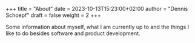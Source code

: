 +++
title = "About"
date = 2023-10-13T15:23:00+02:00
author = "Dennis Schoepf"
draft = false
weight = 2
+++

Some information about myself, what I am currently up to and the things I like to do besides software and product development.
